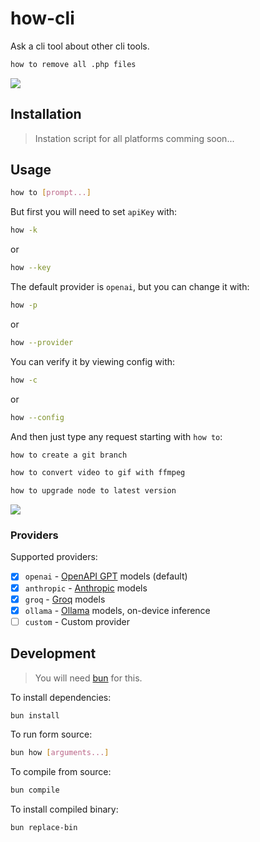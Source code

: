 # how-cli

Ask a cli tool about other cli tools.

```bash
how to remove all .php files
```

<img src="./demo.gif">

## Installation

> Instation script for all platforms comming soon...

## Usage

```bash
how to [prompt...]
```

But first you will need to set `apiKey` with:

```bash
how -k
```

or

```bash
how --key
```

The default provider is `openai`, but you can change it with:

```bash
how -p
```

or

```bash
how --provider
```

You can verify it by viewing config with:

```bash
how -c
```

or

```bash
how --config
```

And then just type any request starting with `how to`:

```bash
how to create a git branch
```

```bash
how to convert video to gif with ffmpeg
```

```bash
how to upgrade node to latest version
```

<img src="./demo.gif">

### Providers

Supported providers:

- [x] `openai` - [OpenAPI GPT](https://chatgpt.com/) models (default)
- [x] `anthropic` - [Anthropic](https://claude.ai/) models
- [x] `groq` - [Groq](https://groq.com/) models
- [x] `ollama` - [Ollama](https://ollama.com/) models, on-device inference
- [ ] `custom` - Custom provider

## Development

> You will need [bun](https://bun.sh/) for this.

To install dependencies:

```bash
bun install
```

To run form source:

```bash
bun how [arguments...]
```

To compile from source:

```bash
bun compile
```

To install compiled binary:

```bash
bun replace-bin
```
